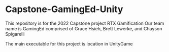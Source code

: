 # Capstone-GamingEd-Unity

This repository is for the 2022 Capstone project RTX Gamification
Our team name is GamingEd comprised of Grace Hsieh, Brett Lewerke, and Chayson Spigarelli

The main executable for this project is location in UnityGame
